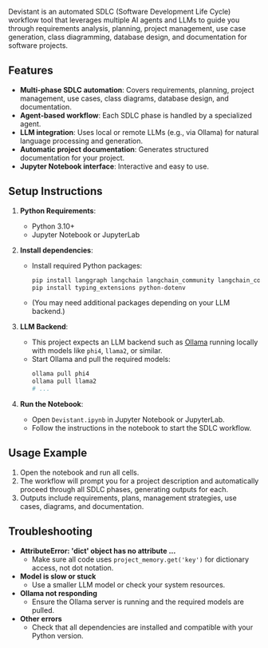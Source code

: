 Devistant is an automated SDLC (Software Development Life Cycle) workflow tool that leverages multiple AI agents and LLMs to guide you through requirements analysis, planning, project management, use case generation, class diagramming, database design, and documentation for software projects.

## Features
- **Multi-phase SDLC automation**: Covers requirements, planning, project management, use cases, class diagrams, database design, and documentation.
- **Agent-based workflow**: Each SDLC phase is handled by a specialized agent.
- **LLM integration**: Uses local or remote LLMs (e.g., via Ollama) for natural language processing and generation.
- **Automatic project documentation**: Generates structured documentation for your project.
- **Jupyter Notebook interface**: Interactive and easy to use.

## Setup Instructions
1. **Python Requirements**:
   - Python 3.10+
   - Jupyter Notebook or JupyterLab

2. **Install dependencies**:
   - Install required Python packages:
     ```bash
     pip install langgraph langchain langchain_community langchain_core langchain_openai langchain_groq
     pip install typing_extensions python-dotenv
     ```
   - (You may need additional packages depending on your LLM backend.)

3. **LLM Backend**:
   - This project expects an LLM backend such as [Ollama](https://ollama.com/) running locally with models like `phi4`, `llama2`, or similar.
   - Start Ollama and pull the required models:
     ```bash
     ollama pull phi4
     ollama pull llama2
     # ...
     ```

4. **Run the Notebook**:
   - Open `Devistant.ipynb` in Jupyter Notebook or JupyterLab.
   - Follow the instructions in the notebook to start the SDLC workflow.

## Usage Example
1. Open the notebook and run all cells.
2. The workflow will prompt you for a project description and automatically proceed through all SDLC phases, generating outputs for each.
3. Outputs include requirements, plans, management strategies, use cases, diagrams, and documentation.

## Troubleshooting
- **AttributeError: 'dict' object has no attribute ...**
  - Make sure all code uses `project_memory.get('key')` for dictionary access, not dot notation.
- **Model is slow or stuck**
  - Use a smaller LLM model or check your system resources.
- **Ollama not responding**
  - Ensure the Ollama server is running and the required models are pulled.
- **Other errors**
  - Check that all dependencies are installed and compatible with your Python version.
